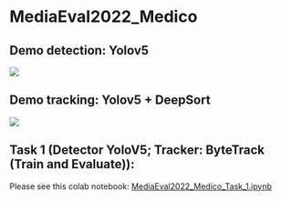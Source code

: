 # MediaEval2022_Medico

## Demo detection: Yolov5

![](deepsort/yolov5.gif)

## Demo tracking: Yolov5 + DeepSort

![](deepsort/yolov5anddeepsort.gif)

## Task 1 (Detector YoloV5; Tracker: ByteTrack (Train and Evaluate)):
Please see this colab notebook: [MediaEval2022_Medico_Task_1.ipynb](https://colab.research.google.com/drive/1JsA584T6z26Ed9ztqbtS2-b2pdsVL1a5?usp=sharing)
